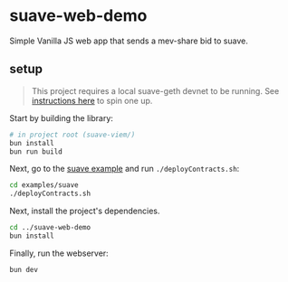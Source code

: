 # suave-web-demo

Simple Vanilla JS web app that sends a mev-share bid to suave.

## setup

> This project requires a local suave-geth devnet to be running. See [instructions here](https://github.com/flashbots/suave-geth/tree/main?tab=readme-ov-file#starting-a-local-devnet) to spin one up.

Start by building the library:

```sh
# in project root (suave-viem/)
bun install
bun run build
```

Next, go to the [suave example](../suave/) and run `./deployContracts.sh`:

```sh
cd examples/suave
./deployContracts.sh
```

Next, install the project's dependencies.

```sh
cd ../suave-web-demo
bun install
```

Finally, run the webserver:

```sh
bun dev
```

